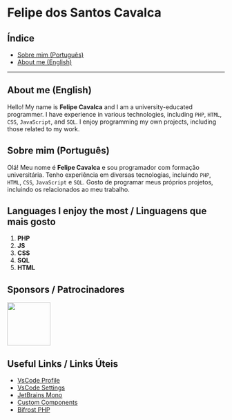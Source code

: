 # Felipe dos Santos Cavalca

## Índice

- [Sobre mim (Português)](#sobre-mim-português)
- [About me (English)](#about-me-english)

---

## About me (English)

Hello! My name is **Felipe Cavalca** and I am a university-educated programmer. I have experience in various technologies, including `PHP`, `HTML`, `CSS`, `JavaScript`, and `SQL`. I enjoy programming my own projects, including those related to my work.

## Sobre mim (Português)

Olá! Meu nome é **Felipe Cavalca** e sou programador com formação universitária. Tenho experiência em diversas tecnologias, incluindo `PHP`, `HTML`, `CSS`, `JavaScript` e `SQL`. Gosto de programar meus próprios projetos, incluindo os relacionados ao meu trabalho.

## Languages I enjoy the most / Linguagens que mais gosto

1. **PHP**
2. **JS**
3. **CSS**
4. **SQL**
5. **HTML**

## Sponsors / Patrocinadores

<a href="https://github.com/JoaoSto">
    <img src="https://avatars.githubusercontent.com/u/68963884?v=4" width="100" height="100">
</a>

## Useful Links / Links Úteis

- [VsCode Profile](Home.code-profile)
- [VsCode Settings](settingsVsCode.jsonc)
- [JetBrains Mono](https://www.jetbrains.com/pt-br/lp/mono/)
- [Custom Components](https://github.com/Felipe-Cavalca/BifrostPHP-Components)
- [Bifrost PHP](https://github.com/stars/Felipe-Cavalca/lists/bifrostphp)
